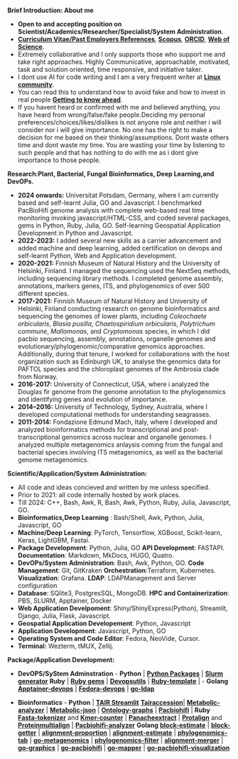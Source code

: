 **Brief Introduction: About me**

- **Open to and accepting position on Scientist/Academics/Researcher/Specialist/System Administration**. 
- [**Curriculum Vitae/Past Employers References**](https://github.com/codecreatede/codecreatede/blob/main/Curriculum_Vitae_Gaurav_Sablok_2024.pdf), [**Scopus**](https://www.scopus.com/authid/detail.uri?authorId=36633064300), [**ORCID**](https://orcid.org/0000-0002-4157-9405), [**Web of Science**](https://www.webofscience.com/wos/author/record/C-5940-2014). 
- Extremely collaborative and I only supports those who support me and take right approaches. Highly Communicative, approachable, motivated, task and solution oriented, time responsive, and initiative taker.
- I dont use AI for code writing and I am a very frequent writer at [**Linux community**](https://linuxcommunity.io/). 
- You can read this to understand how to avoid fake and how to invest in real people [**Getting to know ahead**](https://drive.google.com/file/d/1pOfBWigcJAuQitLSdpxnD1YZ3hB6ZkU0/view?usp=sharing). 
-  If you havent heard or confirmed with me and believed anything, you have heard from wrong/false/fake people.Deciding my personal preferences/choices/likes/dislikes is not anyone role and neither i will consider nor i will give importance. No one has the right to make a decision for me based on their thinking/assumptions. Dont waste others time and dont waste my time. You are wasting your time by listening to such people and that has nothing to do with me as i dont give importance to those people.  

**Research:Plant, Bacterial, Fungal Bioinformatics, Deep Learning,and DevOPs.**
- **2024 onwards:** Universitat Potsdam, Germany, where I am currently based and self-learnt Julia, GO and Javascript. I benchmarked PacBioHifi genome analysis with complete web-based real time monitoring invoking javascript/HTML-CSS, and coded several packages, gems in Python, Ruby, Julia, GO. Self-learning Geospatial Application Development in Python and Javascript.
- **2022-2023:** I added several new skills as a carrier advancement and added machine and deep learning, added certification on devops and self-learnt Python, Web and Application development. 
- **2020-2021:** Finnish Museum of Natural History and the University of Helsinki, Finland. I managed the sequencing used the NextSeq methods, including sequencing library methods. I completed genome assembly, annotations, markers genes, ITS, and phylogenomics of over 500 different species.
- **2017-2021:** Finnish Museum of Natural History and University of Helsinki, Finland conducting research on genome bioinformatics and sequencing the genomes of lower plants, including *Coleochaete orbicularis*, *Blasia pusilla*, *Chaetospiridium orbicularis*, *Polytrichum commune*, *Mallomonas*, and *Cryptomonas* species, in which I did pacbio sequencing, assembly, annotations, organelle genomes and evolutionary/phylogenomic/comparative genomics approaches. Additionally, during that tenure, I worked for collaborations with the host organization such as Edinburgh UK, to analyse the genomics data for PAFTOL species and the chloroplast genomes of the Ambrosia clade from Norway.
- **2016-2017:** University of Connecticut, USA, where i analyzed the Douglas fir genome from the genome annotation to the phylogenomics and identifying genes and evolution of importance.
- **2014–2016:** University of Technology, Sydney, Australia, where I developed computational methods for understanding seagrasses.
- **2011-2014:** Fondazione Edmund Mach, Italy, where I developed and analyzed bioinformatics methods for transcriptional and post-transcriptional genomics across nuclear and organelle genomes. I analyzed multiple metagenomics anlaysis coming from the fungal and bacterial species involving ITS metagenomics, as well as the bacterial genome metagenomics.

**Scientific/Application/System Administration:** 
- All code and ideas concieved and written by me unless specified. 
- Prior to 2021: all code internally hosted by work places.
- Till 2024: C++, Bash, Awk, R, Bash, Awk, Python, Ruby, Julia, Javascript, GO. 
- **Bioinformatics,Deep Learning** : Bash/Shell, Awk, Python, Julia, Javascript, GO 
- **Machine/Deep Learning**: PyTorch, Tensorflow, XGBoost, Scikit-learn, Keras, LightGBM, Fastai. 
- **Package Development**: Python, Julia, GO **API Development**: FASTAPI. **Documentation**: Markdown, MkDocs, HUGO, Quatro.
- **DevOPs/System Administration**: Bash, Awk, Python, GO. **Code Management**: Git, GitKraken **Orchestration**:Terraform, Kubernetes. **Visualization**: Grafana. **LDAP**: LDAPManagement and Server configuration
- **Database**: SQlite3, PostgresSQL, MongoDB. **HPC and Containerization**: PBS, SLURM, Apptainer, Docker 
- **Web Application Develpoment**: Shiny/ShinyExpress(Python), Streamlit, Django, Julia, Flask, Javascript.
- **Geospatial Application Developement**: Python, Javascript
- **Application Development**: Javascript, Python, GO
- **Operating System and Code Editor**: Fedora, NeoVide, Cursor. 
- **Terminal:** Wezterm, tMUX, Zellij.

**Package/Application Development:** 

- **DevOPS/SyStem Adminstration** - **Python** | [**Python Packages**](https://pypi.org/user/gauravcodepro/) |  [**Slurm generator**](https://github.com/codecreatede/universitat-potsdam-devops) **Ruby** | [**Ruby gems**](https://rubygems.org/profiles/gauravcodepro) |  [**Devopsutils**](https://github.com/codecreatede/devops-system-profiler) | [**Ruby-template**](https://github.com/codecreatede/ruby-gem-create) | - **Golang** [**Apptainer-devops**](https://github.com/codecreatede/golang-apptainer-devops) | [**Fedora-devops**](https://github.com/codecreatede/fedora-devops) | [**go-ldap**](https://github.com/codecreatede/golang-ldap)


- **Bioinformatics** - **Python** | [**TAIR Streamlit**](https://githb.com/arabidopsis-genome-analyzer) [**Tairaccession**](https://github.com/codecreatede/tairaccession)| [**Metabolic-analyzer**](https://github.com/codecreatede/BIGG-metabolic-analyzer-API) | [**Metabolic-json**](https://github.com/codecreatede/metabolic-json) | [**Ontology-graphs**](https://github.com/codecreatede/ontology-graphs) | [**Pacbiohifi**](https://github.com/codecreatede/pacbiohifi-desktop) | **Ruby** [**Fasta-tokenizer**](https://github.com/codecreatede/pacbiohifi-motif-scanner) and [**Kmer-counter**](https://github.com/codecreatede/kmer-count) | [**Panacheextract**](https://rubygems.org/gems/panacheextract) | [**Protalign**](https://github.com/codecreate/proteinalignment-annotation-gem) and [**Proteinmultialign**](https://github.com/codecreatede/protein-multialign-gem) | [**Pacbiohifi-analyzer**](https://github.com/codecreatede/pacbiohifi-analyzer) **Golang** [**block-estimate**](https://github.com/codecreatede/go-alignment-block-estimate) | [**block-getter**](https://github.com/codecreatede/golang-alignment-block-getter) | [**alignment-proportion**](https://github.com/codecreatede/go-alignment-proportion) | [**alignment-estimate**](https://github.com/codecreatede/go-alignment-estimate) | [**phylogenomics-tab**](https://github.com/codecreatede/go-phyloegenomics-tab) | [**go-metagenomics**](https://github.com/codecreatede/go-metagenome-placer) | [**phylogenomics-filter**](https://github.com/codecreatede/goroutines-phylogenomics-filter) | [**alignment-merger**](https://github.com/codecreatede/goroutines-alignment-merger) | [**go-graphics**](https://github.com/codecreatede/go-graphics) | [**go-pacbiohifi**](https://github.com/codecreatede/go-pacbiohifi) | [**go-mapper**](https://github.com/codecreatede/gomapper-diamond) | [**go-pacbiohifi-visualization**](https://github.com/codecreatede/golang-pacbiohifi-visualization)
 
